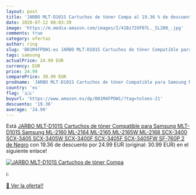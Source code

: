 ```yaml
---
layout: post
title: 'JARBO MLT-D101S Cartuchos de tóner Compa al 19.36 % de descuento'
date: 2020-07-12 08:03:39
image: 'https://m.media-amazon.com/images/I/41Bz72XF07L._SL200_.jpg'
comments: true
category: ofertas
author: ring
slug: 'B01M4FPDW1-es JARBO MLT-D101S Cartuchos de tóner Compatible para Samsung...'
tags: samsung
actualPrice: 24.99 EUR
currency: EUR
price: 24.99
comparePrice: 30.99 EUR
prodname: 'JARBO MLT-D101S Cartuchos de tóner Compatible para Samsung MLT-D101S Samsung ML-2160 ML-2164 ML-2165 ML-2165W ML-2168 SCX-3400 SCX-3405 SCX-3405W SCX-3400F SCX-3405F SCX-3405FW SF-760P  2 de Negro'
country: 'es'
flag: '🇪🇸'
buyurl: 'https://www.amazon.es/dp/B01M4FPDW1/?tag=tolees-21'
descuento: '19.36'
average: '24.99'
---
```


Está [JARBO MLT-D101S Cartuchos de tóner Compatible para Samsung MLT-D101S Samsung ML-2160 ML-2164 ML-2165 ML-2165W ML-2168 SCX-3400 SCX-3405 SCX-3405W SCX-3400F SCX-3405F SCX-3405FW SF-760P  2 de Negro](https://www.amazon.es/dp/B01M4FPDW1/?tag=tolees-21) con 19.36 de descuento por 24.99 EUR (original: 30.99 EUR) en el siguiente enlace!

[![JARBO MLT-D101S Cartuchos de tóner Compa](https://m.media-amazon.com/images/I/41Bz72XF07L._SL200_.jpg)](https://www.amazon.es/dp/B01M4FPDW1/?tag=tolees-21)

ℹ️:


[🛒 Ver la oferta!!](https://www.amazon.es/dp/B01M4FPDW1/?tag=tolees-21)
